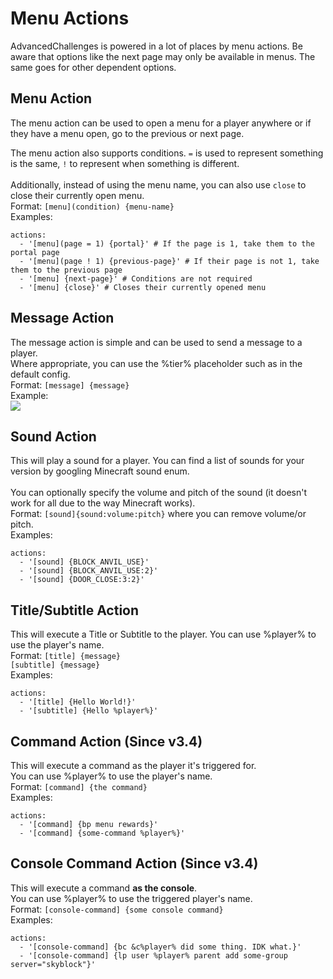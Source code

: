 # Menu Actions

AdvancedChallenges is powered in a lot of places by menu actions. Be aware that options like the next page may only be available in menus. The same goes for other dependent options.&#x20;

## Menu Action

The menu action can be used to open a menu for a player anywhere or if they have a menu open, go to the previous or next page.

The menu action also supports conditions. `=` is used to represent something is the same, `!` to represent when something is different.\
\
Additionally, instead of using the menu name, you can also use `close` to close their currently open menu.\
&#x20;Format: `[menu](condition) {menu-name}`\
&#x20;Examples:

```
actions:
  - '[menu](page = 1) {portal}' # If the page is 1, take them to the portal page
  - '[menu](page ! 1) {previous-page}' # If their page is not 1, take them to the previous page
  - '[menu] {next-page}' # Conditions are not required
  - '[menu] {close}' # Closes their currently opened menu
```

## Message Action

The message action is simple and can be used to send a message to a player.\
Where appropriate, you can use the %tier% placeholder such as in the default config.\
&#x20;Format: `[message] {message}`\
&#x20;Example:\
&#x20;![](https://zak.pink/2020/08/Thin-Hairstreak-8604.jpg)

## Sound Action

This will play a sound for a player. You can find a list of sounds for your version by googling Minecraft sound enum.\
\
You can optionally specify the volume and pitch of the sound (it doesn't work for all due to the way Minecraft works).\
&#x20;Format: `[sound]{sound:volume:pitch}` where you can remove volume/or pitch.\
&#x20;Examples:

```
actions:
  - '[sound] {BLOCK_ANVIL_USE}'
  - '[sound] {BLOCK_ANVIL_USE:2}'
  - '[sound] {DOOR_CLOSE:3:2}'
```

## Title/Subtitle Action

This will execute a Title or Subtitle to the player. You can use %player% to use the player's name.\
Format: `[title] {message}`\
&#x20; `[subtitle] {message}`\
&#x20;Examples:

```
actions:
  - '[title] {Hello World!}'
  - '[subtitle] {Hello %player%}'
```

## Command Action (Since v3.4)

This will execute a command as the player it's triggered for.\
&#x20;You can use %player% to use the player's name.\
&#x20;Format: `[command] {the command}`\
&#x20;Examples:

```
actions:
  - '[command] {bp menu rewards}'
  - '[command] {some-command %player%}'
```

## Console Command Action (Since v3.4)

This will execute a command **as the console**.\
You can use %player% to use the triggered player's name.\
&#x20;Format: `[console-command] {some console command}`\
&#x20;Examples:

```
actions:
  - '[console-command] {bc &c%player% did some thing. IDK what.}'
  - '[console-command] {lp user %player% parent add some-group server="skyblock"}'
```

